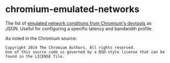 # chromium-emulated-networks

The list of [emulated network conditions from Chromium's devtools](https://code.google.com/p/chromium/codesearch#chromium/src/third_party/WebKit/Source/devtools/front_end/components/NetworkConditionsSelector.js) as JSON. Useful for configuring a specific latency and bandwidth profile.

As noted in the Chromium source:

```
Copyright 2014 The Chromium Authors. All rights reserved.
Use of this source code is governed by a BSD-style license that can be
found in the LICENSE file.
```
